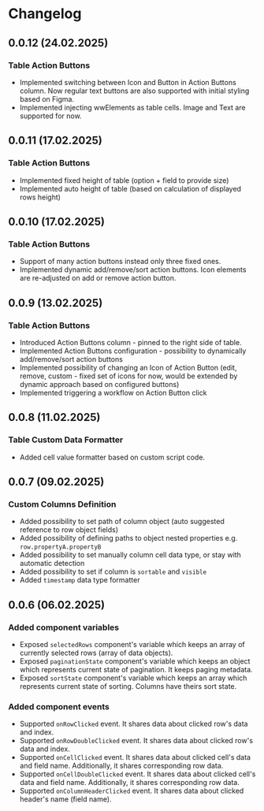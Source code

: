 # Changelog

## 0.0.12 (24.02.2025)

### Table Action Buttons
- Implemented switching between Icon and Button in Action Buttons column. Now regular text buttons are also supported with initial styling based on Figma.
- Implemented injecting wwElements as table cells. Image and Text are supported for now.

## 0.0.11 (17.02.2025)

### Table Action Buttons
- Implemented fixed height of table (option + field to provide size)
- Implemented auto height of table (based on calculation of displayed rows height)

## 0.0.10 (17.02.2025)

### Table Action Buttons
- Support of many action buttons instead only three fixed ones.
- Implemented dynamic add/remove/sort action buttons. Icon elements are re-adjusted on add or remove action button.

## 0.0.9 (13.02.2025)

### Table Action Buttons
- Introduced Action Buttons column - pinned to the right side of table.
- Implemented Action Buttons configuration - possibility to dynamically add/remove/sort action buttons
- Implemented possibility of changing an Icon of Action Button (edit, remove, custom - fixed set of icons for now, would be extended by dynamic approach based on configured buttons)
- Implemented triggering a workflow on Action Button click

## 0.0.8 (11.02.2025)

### Table Custom Data Formatter
- Added cell value formatter based on custom script code.

## 0.0.7 (09.02.2025)

### Custom Columns Definition
- Added possibility to set path of column object (auto suggested reference to row object fields)
- Added possibility of defining paths to object nested properties e.g. `row.propertyA.propertyB`
- Added possibility to set manually column cell data type, or stay with automatic detection
- Added possibility to set if column is `sortable` and `visible`
- Added `timestamp` data type formatter

## 0.0.6 (06.02.2025)

### Added component variables
- Exposed `selectedRows` component's variable which keeps an array of currently selected rows (array of data objects).
- Exposed `paginationState` component's variable which keeps an object which represents current state of pagination. It keeps paging metadata.
- Exposed `sortState` component's variable which keeps an array which represents current state of sorting. Columns have theirs sort state.

### Added component events
- Supported `onRowClicked` event. It shares data about clicked row's data and index.
- Supported `onRowDoubleClicked` event. It shares data about clicked row's data and index.
- Supported `onCellClicked` event. It shares data about clicked cell's data and field name. Additionally, it shares corresponding row data.
- Supported `onCellDoubleClicked` event. It shares data about clicked cell's data and field name. Additionally, it shares corresponding row data.
- Supported `onColumnHeaderClicked` event. It shares data about clicked header's name (field name).
